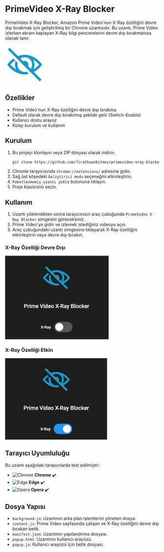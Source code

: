 # PrimeVideo X-Ray Blocker

PrimeVideo X-Ray Blocker, Amazon Prime Video'nun X-Ray özelliğini devre dışı bırakmak için geliştirilmiş bir Chrome uzantısıdır. Bu uzantı, Prime Video izlerken ekranı kaplayan X-Ray bilgi pencerelerini devre dışı bırakmanıza olanak tanır.

![Icon](https://github.com/firatkaanbitmez/primevideo-xray-blocker-extension/blob/main/icon128.png)

## Özellikler

- Prime Video'nun X-Ray özelliğini devre dışı bırakma
- Default olarak devre dışı bırakılmış şekilde gelir (Switch-Enable)
- Kullanıcı dostu arayüz
- Kolay kurulum ve kullanım

## Kurulum

1. Bu projeyi klonlayın veya ZIP dosyası olarak indirin.
    ```sh
    git clone https://github.com/firatkaanbitmez/primevideo-xray-blocker-extension.git
    ```
2. Chrome tarayıcısında `chrome://extensions/` adresine gidin.
3. Sağ üst köşedeki `Geliştirici modu` seçeneğini etkinleştirin.
4. `Paketlenmemiş uzantı yükle` butonuna tıklayın.
5. Proje klasörünü seçin.

## Kullanım

1. Uzantı yüklendikten sonra tarayıcınızın araç çubuğunda `PrimeVideo X-Ray Blocker` simgesini göreceksiniz.
2. Prime Video'ya gidin ve izlemek istediğiniz videoyu açın.
3. Araç çubuğundaki uzantı simgesine tıklayarak X-Ray özelliğini etkinleştirin veya devre dışı bırakın.

### X-Ray Özelliği Devre Dışı
![X-Ray Disable](https://github.com/firatkaanbitmez/primevideo-xray-blocker-extension/blob/main/img_disable.png)

### X-Ray Özelliği Etkin
![X-Ray Enable](https://github.com/firatkaanbitmez/primevideo-xray-blocker-extension/blob/main/img_enable.png)

## Tarayıcı Uyumluluğu

Bu uzantı aşağıdaki tarayıcılarda test edilmiştir:

- ![Chrome](https://img.icons8.com/color/48/000000/chrome--v1.png) **Chrome** ✔️
- ![Edge](https://img.icons8.com/color/48/000000/ms-edge-new.png) **Edge** ✔️
- ![Opera](https://img.icons8.com/color/48/000000/opera--v1.png) **Opera** ✔️

## Dosya Yapısı

- `background.js`: Uzantının arka plan işlemlerini yöneten dosya.
- `content.js`: Prime Video sayfasında çalışan ve X-Ray özelliğini devre dışı bırakan betik.
- `manifest.json`: Uzantının yapılandırma dosyası.
- `popup.html`: Uzantının kullanıcı arayüzü.
- `popup.js`: Kullanıcı arayüzü için betik dosyası.

